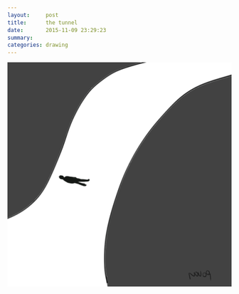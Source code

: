 ```yaml
---
layout:     post
title:      the tunnel
date:       2015-11-09 23:29:23
summary:    
categories: drawing
---
```

![the tunnel](/images/_diary/the-tunnel.png "Got to go through.")
